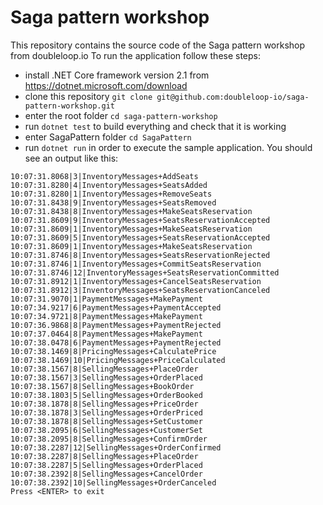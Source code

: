 # Saga pattern workshop
This repository contains the source code of the Saga pattern workshop from doubleloop.io
To run the application follow these steps:
- install .NET Core framework version 2.1 from https://dotnet.microsoft.com/download
- clone this repository ```git clone git@github.com:doubleloop-io/saga-pattern-workshop.git```
- enter the root folder ```cd saga-pattern-workshop```
- run ```dotnet test``` to build everything and check that it is working
- enter SagaPattern folder ```cd SagaPattern```
- run ```dotnet run``` in order to execute the sample application.
You should see an output like this:
```
10:07:31.8068|3|InventoryMessages+AddSeats
10:07:31.8280|4|InventoryMessages+SeatsAdded
10:07:31.8280|1|InventoryMessages+RemoveSeats
10:07:31.8438|9|InventoryMessages+SeatsRemoved
10:07:31.8438|8|InventoryMessages+MakeSeatsReservation
10:07:31.8609|9|InventoryMessages+SeatsReservationAccepted
10:07:31.8609|1|InventoryMessages+MakeSeatsReservation
10:07:31.8609|5|InventoryMessages+SeatsReservationAccepted
10:07:31.8609|1|InventoryMessages+MakeSeatsReservation
10:07:31.8746|8|InventoryMessages+SeatsReservationRejected
10:07:31.8746|1|InventoryMessages+CommitSeatsReservation
10:07:31.8746|12|InventoryMessages+SeatsReservationCommitted
10:07:31.8912|1|InventoryMessages+CancelSeatsReservation
10:07:31.8912|3|InventoryMessages+SeatsReservationCanceled
10:07:31.9070|1|PaymentMessages+MakePayment
10:07:34.9217|6|PaymentMessages+PaymentAccepted
10:07:34.9721|8|PaymentMessages+MakePayment
10:07:36.9868|8|PaymentMessages+PaymentRejected
10:07:37.0464|8|PaymentMessages+MakePayment
10:07:38.0478|6|PaymentMessages+PaymentRejected
10:07:38.1469|8|PricingMessages+CalculatePrice
10:07:38.1469|10|PricingMessages+PriceCalculated
10:07:38.1567|8|SellingMessages+PlaceOrder
10:07:38.1567|3|SellingMessages+OrderPlaced
10:07:38.1567|8|SellingMessages+BookOrder
10:07:38.1803|5|SellingMessages+OrderBooked
10:07:38.1878|8|SellingMessages+PriceOrder
10:07:38.1878|3|SellingMessages+OrderPriced
10:07:38.1878|8|SellingMessages+SetCustomer
10:07:38.2095|6|SellingMessages+CustomerSet
10:07:38.2095|8|SellingMessages+ConfirmOrder
10:07:38.2287|12|SellingMessages+OrderConfirmed
10:07:38.2287|8|SellingMessages+PlaceOrder
10:07:38.2287|5|SellingMessages+OrderPlaced
10:07:38.2392|8|SellingMessages+CancelOrder
10:07:38.2392|10|SellingMessages+OrderCanceled
Press <ENTER> to exit
```
